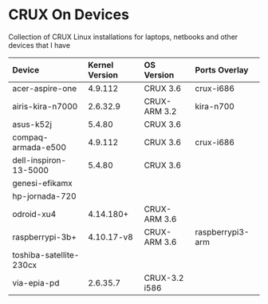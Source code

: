 # CRUX On Devices

Collection of CRUX Linux installations for laptops, netbooks and other devices that I have

| Device                  | Kernel Version  | OS Version    | Ports Overlay    |   
| :---------------------- | :-------------- | :------------ | :--------------- | 
| acer-aspire-one         | 4.9.112         | CRUX 3.6      | crux-i686        |  
| airis-kira-n7000        | 2.6.32.9        | CRUX-ARM 3.2  | kira-n700        |
| asus-k52j               | 5.4.80          | CRUX 3.6      |                  |
| compaq-armada-e500      | 4.9.112         | CRUX 3.6      | crux-i686        |
| dell-inspiron-13-5000   | 5.4.80          | CRUX 3.6      |                  |
| genesi-efikamx          |                 |               |                  |
| hp-jornada-720          |                 |               |                  |
| odroid-xu4              | 4.14.180+       | CRUX-ARM 3.6  |                  |
| raspberrypi-3b+         | 4.10.17-v8      | CRUX-ARM 3.6  | raspberrypi3-arm |
| toshiba-satellite-230cx |                 |               |                  |
| via-epia-pd             | 2.6.35.7        | CRUX-3.2 i586 |                  |
